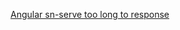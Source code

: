 [Angular sn-serve too long to response](https://stackoverflow.com/questions/67598130/angular-12-ng-serve-builds-apps-slowly-almost-like-production-builds)
